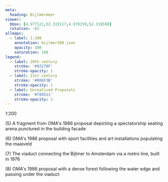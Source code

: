 ```yaml
---
meta:
  heading: Bijlmermeer
viewer:
  bbox: [4.977121,52.319117,4.978159,52.319598]
  rotation: -62
allmaps:
  - label: 1:200
    annotation: bijlmer200.json
    opacity: 100
    saturation: 100
legend:
  - label: 20th century
    stroke: '#92278F'
    stroke-opacity: 1
  - label: 21st century
    stroke: '#006F3B'
    stroke-opacity: 1
  - label: Unrealised Proposals
    stroke: '#f89521'
    stroke-opacity: 1
---
```

1:200

(5) A fragment from OMA's 1986 proposal depicting a spectatorship seating arena punctured in the building facade


(6) OMA's 1986 proposal with sport facilities and art installations populating the maaiveld


(7) The viaduct connecting the Bijlmer to Amsterdam via a metro line, built in 1976


(8) OMA's 1986 proposal with a dense forest following the water edge and passing under the viaduct